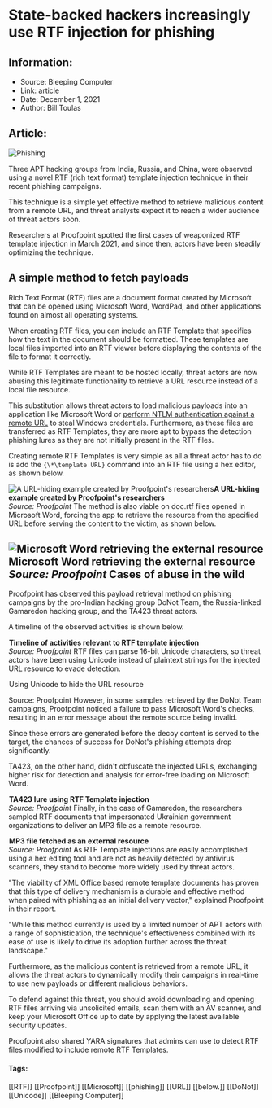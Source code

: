 # State-backed hackers increasingly use RTF injection for phishing
### 

## Information:
+ Source: Bleeping Computer
+ Link: [article](https://www.bleepingcomputer.com/news/security/state-backed-hackers-increasingly-use-rtf-injection-for-phishing/)
+ Date: December 1, 2021
+ Author: Bill Toulas


## Article:
![Phishing](https://www.bleepstatic.com/content/hl-images/2021/04/16/malware-phishing-header.jpg)


Three APT hacking groups from India, Russia, and China, were observed using a novel RTF (rich text format) template injection technique in their recent phishing campaigns.


This technique is a simple yet effective method to retrieve malicious content from a remote URL, and threat analysts expect it to reach a wider audience of threat actors soon.


Researchers at Proofpoint spotted the first cases of weaponized RTF template injection in March 2021, and since then, actors have been steadily optimizing the technique.


A simple method to fetch payloads
---------------------------------


Rich Text Format (RTF) files are a document format created by Microsoft that can be opened using Microsoft Word, WordPad, and other applications found on almost all operating systems.


When creating RTF files, you can include an RTF Template that specifies how the text in the document should be formatted. These templates are local files imported into an RTF viewer before displaying the contents of the file to format it correctly.


While RTF Templates are meant to be hosted locally, threat actors are now abusing this legitimate functionality to retrieve a URL resource instead of a local file resource.


This substitution allows threat actors to load malicious payloads into an application like Microsoft Word or [perform NTLM authentication against a remote URL](https://www.bleepingcomputer.com/news/security/understanding-the-windows-credential-leak-flaw-and-how-to-prevent-it/) to steal Windows credentials. Furthermore, as these files are transferred as RTF Templates, they are more apt to bypass the detection phishing lures as they are not initially present in the RTF files.


Creating remote RTF Templates is very simple as all a threat actor has to do is add the `{\*\template URL}` command into an RTF file using a hex editor, as shown below.



![A URL-hiding example created by Proofpoint's researchers](https://www.bleepstatic.com/images/news/u/1220909/Code%20and%20Details/hex_hiding_url.jpg)**A URL-hiding example created by Proofpoint's researchers**  
*Source: Proofpoint*
The method is also viable on doc.rtf files opened in Microsoft Word, forcing the app to retrieve the resource from the specified URL before serving the content to the victim, as shown below.



![Microsoft Word retrieving the external resource](https://www.bleepstatic.com/images/news/u/1220909/Phishing/word_retrieving.jpg)**Microsoft Word retrieving the external resource**  
*Source: Proofpoint*
Cases of abuse in the wild
--------------------------


Proofpoint has observed this payload retrieval method on phishing campaigns by the pro-Indian hacking group DoNot Team, the Russia-linked Gamaredon hacking group, and the TA423 threat actors.


A timeline of the observed activities is shown below.



![Timeline of activities relevant to RTF template injection](data:image/gif;base64,R0lGODlhAQABAAAAACH5BAEKAAEALAAAAAABAAEAAAICTAEAOw==)**Timeline of activities relevant to RTF template injection**  
*Source: Proofpoint*
RTF files can parse 16-bit Unicode characters, so threat actors have been using Unicode instead of plaintext strings for the injected URL resource to evade detection.



![Using Unicode to hide the URL resource](data:image/gif;base64,R0lGODlhAQABAAAAACH5BAEKAAEALAAAAAABAAEAAAICTAEAOw==)Using Unicode to hide the URL resource  

Source: Proofpoint
However, in some samples retrieved by the DoNot Team campaigns, Proofpoint noticed a failure to pass Microsoft Word's checks, resulting in an error message about the remote source being invalid.


Since these errors are generated before the decoy content is served to the target, the chances of success for DoNot's phishing attempts drop significantly.


TA423, on the other hand, didn't obfuscate the injected URLs, exchanging higher risk for detection and analysis for error-free loading on Microsoft Word.



![TA423 lure using RTF Template injection](data:image/gif;base64,R0lGODlhAQABAAAAACH5BAEKAAEALAAAAAABAAEAAAICTAEAOw==)**TA423 lure using RTF Template injection**  
*Source: Proofpoint*
Finally, in the case of Gamaredon, the researchers sampled RTF documents that impersonated Ukrainian government organizations to deliver an MP3 file as a remote resource.



![MP3 file fetched as an external resource](data:image/gif;base64,R0lGODlhAQABAAAAACH5BAEKAAEALAAAAAABAAEAAAICTAEAOw==)**MP3 file fetched as an external resource**  
*Source: Proofpoint*
As RTF Template injections are easily accomplished using a hex editing tool and are not as heavily detected by antivirus scanners, they stand to become more widely used by threat actors.


"The viability of XML Office based remote template documents has proven that this type of delivery mechanism is a durable and effective method when paired with phishing as an initial delivery vector," explained Proofpoint in their report.


"While this method currently is used by a limited number of APT actors with a range of sophistication, the technique's effectiveness combined with its ease of use is likely to drive its adoption further across the threat landscape."


Furthermore, as the malicious content is retrieved from a remote URL, it allows the threat actors to dynamically modify their campaigns in real-time to use new payloads or different malicious behaviors.


To defend against this threat, you should avoid downloading and opening RTF files arriving via unsolicited emails, scan them with an AV scanner, and keep your Microsoft Office up to date by applying the latest available security updates.


Proofpoint also shared YARA signatures that admins can use to detect RTF files modified to include remote RTF Templates.




#### Tags:
[[RTF]] [[Proofpoint]] [[Microsoft]] [[phishing]] [[URL]] [[below.]] [[DoNot]] [[Unicode]] [[Bleeping Computer]]
